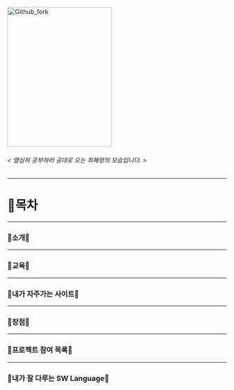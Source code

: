 <img src="![KakaoTalk_20210630_092511088](https://user-images.githubusercontent.com/50656146/123883992-1e782480-d985-11eb-9e0e-a5d85edfd480.jpg" width="240px" height="320px"
title="px(픽셀) 크기 설정" alt="Github_fork"></img><br/>

###### < 열심히 공부하러 공대로 오는 최혜령의 모습입니다. >

***

# 💜목차

***

### 💜소개💜

***

### 💜교육💜

***

### 💜내가 자주가는 사이트💜

***

### 💜장점💜

***

### 💜프로젝트 참여 목록💜

***

### 💜내가 잘 다루는 SW Language💜
